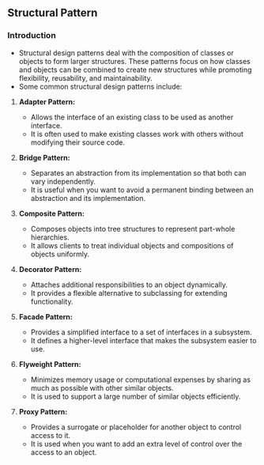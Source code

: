 ## Structural Pattern
### Introduction 
- Structural design patterns deal with the composition of classes or objects to form larger structures. These patterns focus on how classes and objects can be combined to create new structures while promoting flexibility, reusability, and maintainability. 
- Some common structural design patterns include:

1. **Adapter Pattern:**
   - Allows the interface of an existing class to be used as another interface.
   - It is often used to make existing classes work with others without modifying their source code.

2. **Bridge Pattern:**
   - Separates an abstraction from its implementation so that both can vary independently.
   - It is useful when you want to avoid a permanent binding between an abstraction and its implementation.

3. **Composite Pattern:**
   - Composes objects into tree structures to represent part-whole hierarchies.
   - It allows clients to treat individual objects and compositions of objects uniformly.

4. **Decorator Pattern:**
   - Attaches additional responsibilities to an object dynamically.
   - It provides a flexible alternative to subclassing for extending functionality.

5. **Facade Pattern:**
   - Provides a simplified interface to a set of interfaces in a subsystem.
   - It defines a higher-level interface that makes the subsystem easier to use.

6. **Flyweight Pattern:**
   - Minimizes memory usage or computational expenses by sharing as much as possible with other similar objects.
   - It is used to support a large number of similar objects efficiently.

7. **Proxy Pattern:**
   - Provides a surrogate or placeholder for another object to control access to it.
   - It is used when you want to add an extra level of control over the access to an object.

